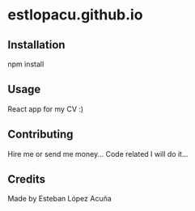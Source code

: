 # estlopacu.github.io

## Installation

npm install

## Usage

React app for my CV :)

## Contributing

Hire me or send me money... Code related I will do it...

## Credits

Made by Esteban López Acuña

